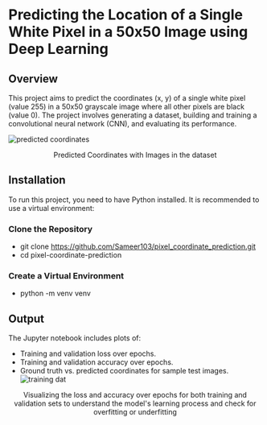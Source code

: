 # Predicting the Location of a Single White Pixel in a 50x50 Image using Deep Learning
## Overview
This project aims to predict the coordinates (x, y) of a single white pixel (value 255) in a 50x50 grayscale image where all other pixels are black (value 0). The project involves generating a dataset, building and training a convolutional neural network (CNN), and evaluating its performance.

![predicted coordinates](https://github.com/user-attachments/assets/a20acd50-d5aa-4dd4-aee6-801a669e4d13)
<p align="center">
Predicted Coordinates with Images in the dataset
</p>  

## Installation
To run this project, you need to have Python installed. It is recommended to use a virtual environment: 

### Clone the Repository
* git clone https://github.com/Sameer103/pixel_coordinate_prediction.git
* cd pixel-coordinate-prediction
### Create a Virtual Environment 
* python -m venv venv

## Output
The Jupyter notebook includes plots of:

* Training and validation loss over epochs.
* Training and validation accuracy over epochs.
* Ground truth vs. predicted coordinates for sample test images.
![training dat](https://github.com/user-attachments/assets/aaba8e75-0acc-4bb1-aa5d-2c737a89eb2d)
<p align="center">
Visualizing the loss and accuracy over epochs for both training and validation sets to understand the model's learning process and check for overfitting or underfitting
</p>

